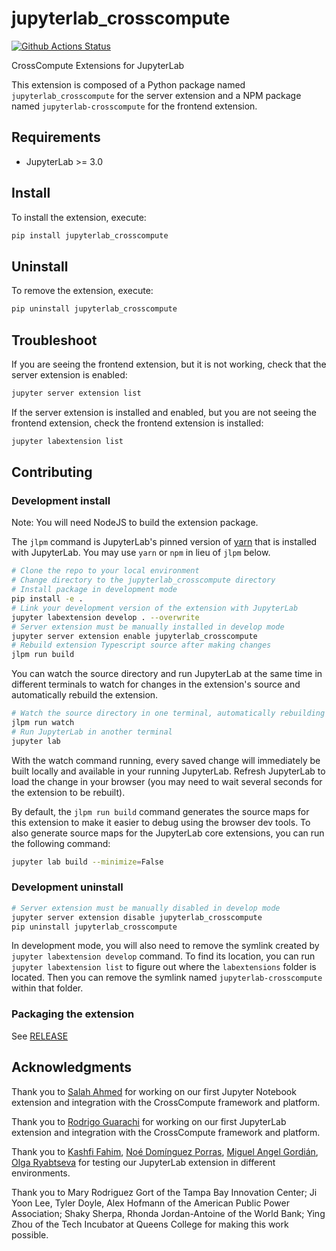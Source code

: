 # jupyterlab_crosscompute

[![Github Actions Status](https://github.com/crosscompute/jupyterlab-crosscompute/workflows/Build/badge.svg)](https://github.com/crosscompute/jupyterlab-crosscompute/actions/workflows/build.yml)

CrossCompute Extensions for JupyterLab


This extension is composed of a Python package named `jupyterlab_crosscompute`
for the server extension and a NPM package named `jupyterlab-crosscompute`
for the frontend extension.


## Requirements

* JupyterLab >= 3.0

## Install

To install the extension, execute:

```bash
pip install jupyterlab_crosscompute
```

## Uninstall

To remove the extension, execute:

```bash
pip uninstall jupyterlab_crosscompute
```


## Troubleshoot

If you are seeing the frontend extension, but it is not working, check
that the server extension is enabled:

```bash
jupyter server extension list
```

If the server extension is installed and enabled, but you are not seeing
the frontend extension, check the frontend extension is installed:

```bash
jupyter labextension list
```


## Contributing

### Development install

Note: You will need NodeJS to build the extension package.

The `jlpm` command is JupyterLab's pinned version of
[yarn](https://yarnpkg.com/) that is installed with JupyterLab. You may use
`yarn` or `npm` in lieu of `jlpm` below.

```bash
# Clone the repo to your local environment
# Change directory to the jupyterlab_crosscompute directory
# Install package in development mode
pip install -e .
# Link your development version of the extension with JupyterLab
jupyter labextension develop . --overwrite
# Server extension must be manually installed in develop mode
jupyter server extension enable jupyterlab_crosscompute
# Rebuild extension Typescript source after making changes
jlpm run build
```

You can watch the source directory and run JupyterLab at the same time in different terminals to watch for changes in the extension's source and automatically rebuild the extension.

```bash
# Watch the source directory in one terminal, automatically rebuilding when needed
jlpm run watch
# Run JupyterLab in another terminal
jupyter lab
```

With the watch command running, every saved change will immediately be built locally and available in your running JupyterLab. Refresh JupyterLab to load the change in your browser (you may need to wait several seconds for the extension to be rebuilt).

By default, the `jlpm run build` command generates the source maps for this extension to make it easier to debug using the browser dev tools. To also generate source maps for the JupyterLab core extensions, you can run the following command:

```bash
jupyter lab build --minimize=False
```

### Development uninstall

```bash
# Server extension must be manually disabled in develop mode
jupyter server extension disable jupyterlab_crosscompute
pip uninstall jupyterlab_crosscompute
```

In development mode, you will also need to remove the symlink created by `jupyter labextension develop`
command. To find its location, you can run `jupyter labextension list` to figure out where the `labextensions`
folder is located. Then you can remove the symlink named `jupyterlab-crosscompute` within that folder.

### Packaging the extension

See [RELEASE](RELEASE.md)

## Acknowledgments

Thank you to [Salah Ahmed](https://github.com/salah93) for working on our first Jupyter Notebook extension and integration with the CrossCompute framework and platform.

Thank you to [Rodrigo Guarachi](https://github.com/rmguarachi) for working on our first JupyterLab extension and integration with the CrossCompute framework and platform.

Thank you to [Kashfi Fahim](https://github.com/kashfifahim), [Noé Domínguez Porras](https://github.com/poguez), [Miguel Angel Gordián](https://github.com/zoek1), [Olga Ryabtseva](https://www.linkedin.com/in/olga-creutzburg) for testing our JupyterLab extension in different environments.

Thank you to Mary Rodriguez Gort of the Tampa Bay Innovation Center; Ji Yoon Lee, Tyler Doyle, Alex Hofmann of the American Public Power Association; Shaky Sherpa, Rhonda Jordan-Antoine of the World Bank; Ying Zhou of the Tech Incubator at Queens College for making this work possible.
